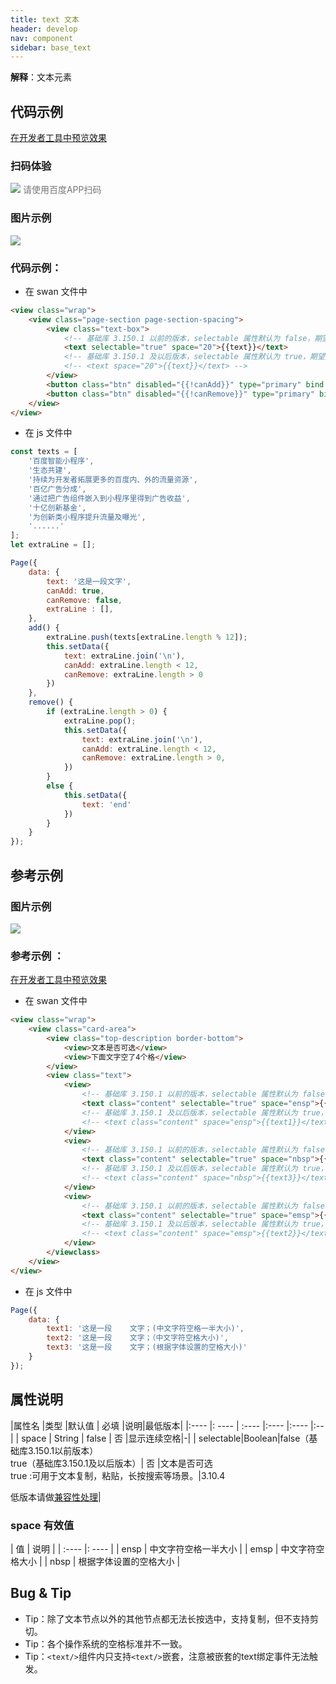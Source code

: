 ```yaml
---
title: text 文本
header: develop
nav: component
sidebar: base_text
---
```





**解释**：文本元素

 

## 代码示例

<a href="swanide://fragment/584fca924c6e0b46b8fb4193a4add5fb1577170498889" title="在开发者工具中预览效果" target="_self">在开发者工具中预览效果</a>

### 扫码体验

<div class='scan-code-container'>
    <img src="https://b.bdstatic.com/miniapp/assets/images/doc_demo/text.png" class="demo-qrcode-image" />
    <font color=#777 12px>请使用百度APP扫码</font>
</div>



###  图片示例 

<div class="m-doc-custom-examples">
    <div class="m-doc-custom-examples-correct">
        <img src="https://b.bdstatic.com/miniapp/images/text.gif">
    </div>
    <div class="m-doc-custom-examples-correct">
        <img src=" ">
    </div>
    <div class="m-doc-custom-examples-correct">
        <img src=" ">
    </div>     
</div>

###  代码示例：


* 在 swan 文件中

```html
<view class="wrap">
    <view class="page-section page-section-spacing">
        <view class="text-box">
            <!-- 基础库 3.150.1 以前的版本，selectable 属性默认为 false，期望文本可被选中时需设置此属性为 true -->
            <text selectable="true" space="20">{{text}}</text>
            <!-- 基础库 3.150.1 及以后版本，selectable 属性默认为 true，期望文本可被选中时不用设置此属性 -->
            <!-- <text space="20">{{text}}</text> -->
        </view>
        <button class="btn" disabled="{{!canAdd}}" type="primary" bind:tap="add">add text</button>
        <button class="btn" disabled="{{!canRemove}}" type="primary" bind:tap="remove">remove text</button>
    </view>
</view>
```

* 在 js 文件中

```js
const texts = [
    '百度智能小程序',
    '生态共建',
    '持续为开发者拓展更多的百度内、外的流量资源',
    '百亿广告分成',
    '通过把广告组件嵌入到小程序里得到广告收益',
    '十亿创新基金',
    '为创新类小程序提升流量及曝光',
    '......'
];
let extraLine = [];

Page({
    data: {
        text: '这是一段文字',
        canAdd: true,
        canRemove: false,
        extraLine : [],
    },
    add() {
        extraLine.push(texts[extraLine.length % 12]);
        this.setData({
            text: extraLine.join('\n'),
            canAdd: extraLine.length < 12,
            canRemove: extraLine.length > 0
        })
    },
    remove() {
        if (extraLine.length > 0) {
            extraLine.pop();
            this.setData({
                text: extraLine.join('\n'),
                canAdd: extraLine.length < 12,
                canRemove: extraLine.length > 0,
            })
        }
        else {
            this.setData({
                text: 'end'
            })
        }
    }
});

```
## 参考示例

###  图片示例 

<div class="m-doc-custom-examples">
    <div class="m-doc-custom-examples-correct">
        <img src="https://b.bdstatic.com/miniapp/images/text.png">
    </div>
    <div class="m-doc-custom-examples-correct">
        <img src=" ">
    </div>
    <div class="m-doc-custom-examples-correct">
        <img src=" ">
    </div>     
</div>

###  参考示例 ：

<a href="swanide://fragment/0975d407116406962b9346f8d66d80ce1577170406870" title="在开发者工具中预览效果" target="_self">在开发者工具中预览效果</a>

* 在 swan 文件中

```html
<view class="wrap">
    <view class="card-area">
        <view class="top-description border-bottom">
            <view>文本是否可选</view>
            <view>下面文字空了4个格</view>
        </view>
        <view class="text">
            <view>
                <!-- 基础库 3.150.1 以前的版本，selectable 属性默认为 false，期望文本可被选中时需设置此属性为 true -->
                <text class="content" selectable="true" space="ensp">{{text1}}</text>
                <!-- 基础库 3.150.1 及以后版本，selectable 属性默认为 true，期望文本可被选中时不用设置此属性 -->
                <!-- <text class="content" space="ensp">{{text1}}</text> -->
            </view>
            <view>
                <!-- 基础库 3.150.1 以前的版本，selectable 属性默认为 false，期望文本可被选中时需设置此属性为 true -->
                <text class="content" selectable="true" space="nbsp">{{text3}}</text>
                <!-- 基础库 3.150.1 及以后版本，selectable 属性默认为 true，期望文本可被选中时不用设置此属性 -->
                <!-- <text class="content" space="nbsp">{{text3}}</text> -->
            </view>
            <view>
                <!-- 基础库 3.150.1 以前的版本，selectable 属性默认为 false，期望文本可被选中时需设置此属性为 true -->
                <text class="content" selectable="true" space="emsp">{{text2}}</text>
                <!-- 基础库 3.150.1 及以后版本，selectable 属性默认为 true，期望文本可被选中时不用设置此属性 -->
                <!-- <text class="content" space="emsp">{{text2}}</text> -->
            </view>
        </viewclass>
    </view>
</view>
```

* 在 js 文件中

```js
Page({
    data: {
        text1: '这是一段    文字；(中文字符空格一半大小)',
        text2: '这是一段    文字；（中文字符空格大小)',
        text3: '这是一段    文字；(根据字体设置的空格大小)'
    }
});
```
##  属性说明 

|属性名 |类型  |默认值  | 必填 |说明|最低版本|
|:---- |: ---- | :---- |:---- |:---- |:--|
| space | String  | false | 否 |显示连续空格|-|
| selectable|Boolean|false（基础库3.150.1以前版本）<br>true（基础库3.150.1及以后版本）| 否 |文本是否可选<br> true :可用于文本复制，粘贴，长按搜索等场景。|3.10.4 <p>低版本请做<a href="https://smartprogram.baidu.com/docs/develop/swan/compatibility/">兼容性处理</a>|

###  space 有效值 

| 值 | 说明 |
| :---- |: ---- |
| ensp | 中文字符空格一半大小 |
| emsp | 中文字符空格大小 |
| nbsp | 根据字体设置的空格大小 |

##  Bug & Tip 

* Tip：除了文本节点以外的其他节点都无法长按选中，支持复制，但不支持剪切。
* Tip：各个操作系统的空格标准并不一致。
* Tip：`<text/>`组件内只支持`<text/>`嵌套，注意被嵌套的text绑定事件无法触发。

